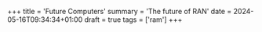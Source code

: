 +++
title = 'Future Computers'
summary = 'The future of RAN'
date = 2024-05-16T09:34:34+01:00
draft = true
tags = ['ram']
+++
